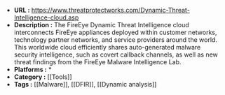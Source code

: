 - **URL :** https://www.threatprotectworks.com/Dynamic-Threat-Intelligence-cloud.asp
- **Description :** The FireEye Dynamic Threat Intelligence cloud interconnects FireEye appliances deployed within customer networks, technology partner networks, and service providers around the world. This worldwide cloud efficiently shares auto-generated malware security intelligence, such as covert callback channels, as well as new threat findings from the FireEye Malware Intelligence Lab.
- **Platforms :** *
- **Category :** [[Tools]]
- **Tags :** [[Malware]], [[DFIR]], [[Dynamic analysis]]